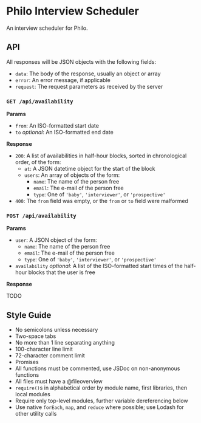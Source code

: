Philo Interview Scheduler
=========================

An interview scheduler for Philo.

API
---

All responses will be JSON objects with the following fields:

- `data`: The body of the response, usually an object or array
- `error`: An error message, if applicable
- `request`: The request parameters as received by the server

### `GET /api/availability`

**Params**

- `from`: An ISO-formatted start date
- `to` _optional_: An ISO-formatted end date

**Response**

- `200`: A list of availabilities in half-hour blocks, sorted in chronological order, of the form:
  - `at`: A JSON datetime object for the start of the block
  - `users`: An array of objects of the form:
    - `name`: The name of the person free
    - `email`: The e-mail of the person free
    - `type`: One of `'baby'`, `'interviewer'`, or `'prospective'`
- `400`: The `from` field was empty, or the `from` or `to` field were malformed

### `POST /api/availability`

**Params**

- `user`: A JSON object of the form:
  - `name`: The name of the person free
  - `email`: The e-mail of the person free
  - `type`: One of `'baby'`, `'interviewer'`, or `'prospective'`
- `availability` _optional_: A list of the ISO-formatted start times of the half-hour blocks
    that the user is free

**Response**

TODO

Style Guide
-----------

- No semicolons unless necessary
- Two-space tabs
- No more than 1 line separating anything
- 100-character line limit
- 72-character comment limit
- Promises
- All functions must be commented, use JSDoc on non-anonymous functions
- All files must have a @fileoverview
- `require()`s in alphabetical order by module name, first libraries, then local modules
- Require only top-level modules, further variable dereferencing below
- Use native `forEach`, `map`, and `reduce` where possible; use Lodash for other utility calls
